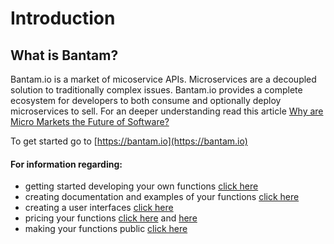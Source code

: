 # Introduction

## What is Bantam?

Bantam.io is a market of micoservice APIs. Microservices are a decoupled solution to traditionally complex issues. Bantam.io provides a complete ecosystem for developers to both consume and optionally deploy microservices to sell. For an deeper understanding read this article [Why are Micro Markets the Future of Software?](https://medium.com/@bantambobby/4b2bf59f1b0c)

To get started go to [https://bantam.io](https://bantam.io)

#### For information regarding:

- getting started developing your own functions [click here](./function-creation/function-creation.md)
- creating documentation and examples of your functions [click here](./function-creation/examples.md)
- creating a user interfaces [click here](./function-creation/interfaces.md)
- pricing your functions [click here](./function-creation/pricing.md) and [here](./function-creation/making-money.md)
- making your functions public [click here](./function-creation/public-functions.md)
